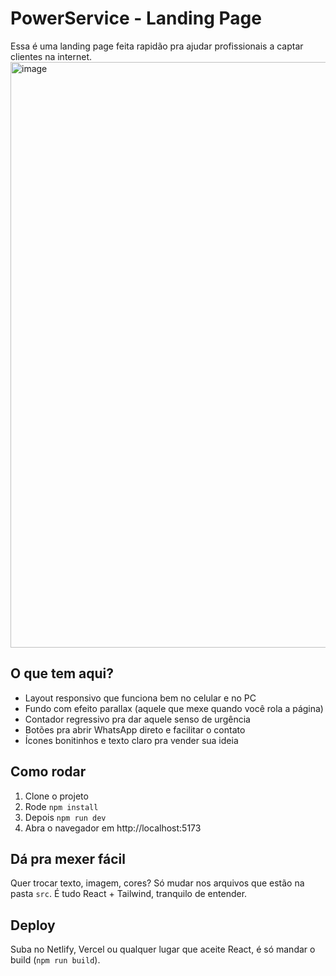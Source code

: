 # PowerService - Landing Page

Essa é uma landing page feita rapidão pra ajudar profissionais a captar clientes na internet.
<img width="1681" height="937" alt="image" src="https://github.com/user-attachments/assets/e1d65a00-fe3c-4275-87a6-8359245d17ec" />


## O que tem aqui?

- Layout responsivo que funciona bem no celular e no PC  
- Fundo com efeito parallax (aquele que mexe quando você rola a página)  
- Contador regressivo pra dar aquele senso de urgência  
- Botões pra abrir WhatsApp direto e facilitar o contato  
- Ícones bonitinhos e texto claro pra vender sua ideia  

## Como rodar

1. Clone o projeto  
2. Rode `npm install`  
3. Depois `npm run dev`  
4. Abra o navegador em http://localhost:5173

## Dá pra mexer fácil

Quer trocar texto, imagem, cores? Só mudar nos arquivos que estão na pasta `src`. É tudo React + Tailwind, tranquilo de entender.

## Deploy

Suba no Netlify, Vercel ou qualquer lugar que aceite React, é só mandar o build (`npm run build`).

